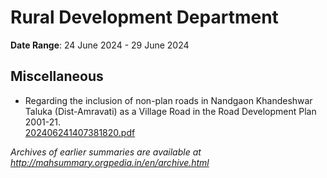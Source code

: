 # Rural Development Department

**Date Range**: 24 June 2024 - 29 June 2024


## Miscellaneous
- Regarding the inclusion of non-plan roads in Nandgaon Khandeshwar Taluka (Dist-Amravati)  as a Village Road in the Road Development Plan 2001-21.\
  [202406241407381820.pdf](https://gr.maharashtra.gov.in/Site/Upload/Government%20Resolutions/English/202406241407381820.pdf)


*Archives of earlier summaries are available at http://mahsummary.orgpedia.in/en/archive.html*
